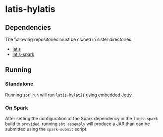 # latis-hylatis

## Dependencies

The following repositories must be cloned in sister directories:

- [latis](http://stash.lasp.colorado.edu/projects/WEBAPPS/repos/latis)
- [latis-spark](http://stash.lasp.colorado.edu/projects/WEBAPPS/repos/latis-spark)

## Running

### Standalone

Running `sbt run` will run `latis-hylatis` using embedded Jetty.

### On Spark

After setting the configuration of the Spark dependency in the
`latis-spark` build to `provided`, running `sbt assembly` will produce
a JAR than can be submitted using the `spark-submit` script.
